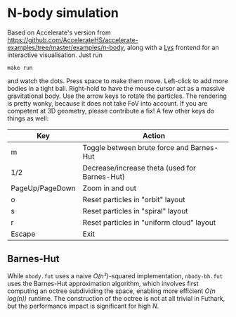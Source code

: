 # N-body simulation

Based on Accelerate's version from
https://github.com/AccelerateHS/accelerate-examples/tree/master/examples/n-body,
along with a [Lys](https://github.com/diku-dk/lys) frontend for an
interactive visualisation.  Just run

    make run

and watch the dots.  Press space to make them move.  Left-click to add
more bodies in a tight ball.  Right-hold to have the mouse cursor act
as a massive gravitational body.  Use the arrow keys to rotate the
particles.  The rendering is pretty wonky, because it does not take
FoV into account.  If you are competent at 3D geometry, please
contribute a fix!  A few other keys do things as well:


| Key | Action |
| --- | ------ |
| m | Toggle between brute force and Barnes-Hut |
| 1/2 | Decrease/increase theta (used for Barnes-Hut) |
| PageUp/PageDown | Zoom in and out |
| o | Reset particles in "orbit" layout |
| s | Reset particles in "spiral" layout |
| r | Reset particles in "uniform cloud" layout |
| Escape | Exit |


## Barnes-Hut

While `nbody.fut` uses a naive *O(n²)*-squared implementation,
`nbody-bh.fut` uses the Barnes-Hut approximation algorithm, which
involves first computing an octree subdividing the space, enabling
more efficient *O(n log(n))* runtime.  The construction of the octree
is not at all trivial in Futhark, but the performance impact is
significant for high *N*.
